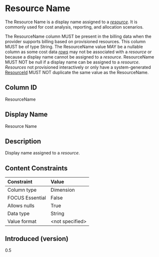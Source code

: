 # Resource Name

The Resource Name is a display name assigned to a [*resource*](#glossary:resource). It is commonly used for cost analysis, reporting, and allocation scenarios.

The ResourceName column MUST be present in the billing data when the provider supports billing based on provisioned resources. This column MUST be of type String. The ResourceName value MAY be a nullable column as some cost data [*rows*](#glossary:row) may not be associated with a *resource* or because a display name cannot be assigned to a *resource*. ResourceName MUST NOT be null if a display name can be assigned to a *resource*. *Resources* not provisioned interactively or only have a system-generated [ResourceId](#resourceid) MUST NOT duplicate the same value as the ResourceName.

## Column ID

ResourceName

## Display Name

Resource Name

## Description

Display name assigned to a *resource*.

## Content Constraints

|    Constraint   |      Value      |
|:----------------|:----------------|
| Column type     | Dimension       |
| FOCUS Essential | False           |
| Allows nulls    | True            |
| Data type       | String          |
| Value format    | \<not specified> |

## Introduced (version)

0.5
